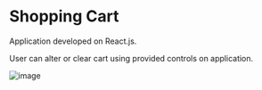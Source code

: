 # Shopping Cart

Application developed on React.js.

User can alter or clear cart using provided controls on application.

![image](https://user-images.githubusercontent.com/107784718/185146228-a71664f7-39e5-444e-a12f-04608821523f.png)


